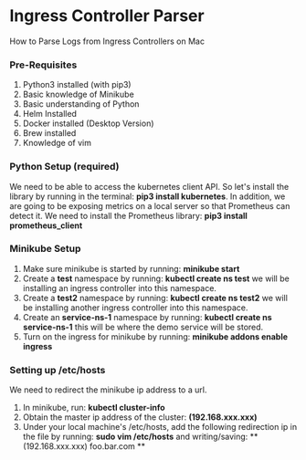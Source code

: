 # Ingress Controller Parser
How to Parse Logs from Ingress Controllers on Mac

### Pre-Requisites
1. Python3 installed (with pip3)
2. Basic knowledge of Minikube
3. Basic understanding of Python
4. Helm Installed
5. Docker installed (Desktop Version)
6. Brew installed
7. Knowledge of vim

### Python Setup (required)

We need to be able to access the kubernetes client API. So let's install the library by running in the terminal: **pip3 install kubernetes**. In addition, we are going to be exposing metrics on a local server so that Prometheus can detect it. We need to install the Prometheus library: **pip3 install prometheus_client**

### Minikube Setup
1. Make sure minikube is started by running: **minikube start**
2. Create a **test** namespace by running: **kubectl create ns test** we will be installing an ingress controller into this namespace.
3. Create a **test2** namespace by running: **kubectl create ns test2** we will be installing another ingress controller into this namespace.
4. Create an **service-ns-1** namespace by running: **kubectl create ns service-ns-1** this will be where the demo service will be stored.
5. Turn on the ingress for minikube by running: **minikube addons enable ingress**

### Setting up /etc/hosts

We need to redirect the minikube ip address to a url.

1. In minikube, run: **kubectl cluster-info**
2. Obtain the master ip address of the cluster: **(192.168.xxx.xxx)**
3. Under your local machine's /etc/hosts, add the following redirection ip in the file by running: **sudo vim /etc/hosts** and writing/saving: **(192.168.xxx.xxx) foo.bar.com **

